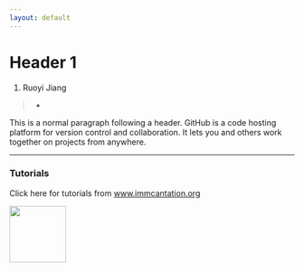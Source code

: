 ```yaml
---
layout: default
---
```


# Header 1

1. Ruoyi Jiang 

> *

This is a normal paragraph following a header. GitHub is a code hosting platform for version control and collaboration. It lets you and others work together on projects from anywhere.

* * *

### Tutorials 

Click here for tutorials from www.immcantation.org

<!-- <a href="https://changeo.readthedocs.io/en/latest/examples/10x.html" rel = "Tutorials"> -->
<!-- <img src="https://immcantation.readthedocs.io/en/latest/_static/immcantation.png" width="20" height="20" />  -->

<!-- <img width="200" alt="portfolio_view" src="/immcantation.png"> -->

<img src="https://immcantation.readthedocs.io/en/latest/_static/immcantation.png" width="100" height="100">

<!-- ![](/immcantation.png | width=20) -->

<!-- <img src="/immcantation.png" alt="Kitten" title="A cute kitten" width="150" height="100" /> -->
<!-- </a> -->